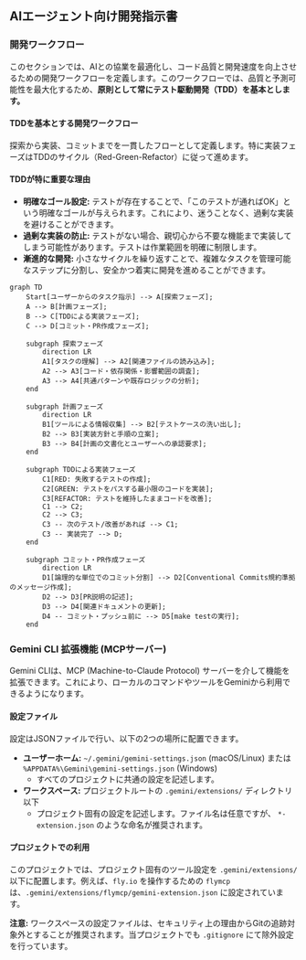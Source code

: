 ## AIエージェント向け開発指示書

### 開発ワークフロー

このセクションでは、AIとの協業を最適化し、コード品質と開発速度を向上させるための開発ワークフローを定義します。このワークフローでは、品質と予測可能性を最大化するため、**原則として常にテスト駆動開発（TDD）を基本とします。**

#### TDDを基本とする開発ワークフロー

探索から実装、コミットまでを一貫したフローとして定義します。特に実装フェーズはTDDのサイクル（Red-Green-Refactor）に従って進めます。

#### TDDが特に重要な理由

* **明確なゴール設定:** テストが存在することで、「このテストが通ればOK」という明確なゴールが与えられます。これにより、迷うことなく、過剰な実装を避けることができます。
* **過剰な実装の防止:** テストがない場合、親切心から不要な機能まで実装してしまう可能性があります。テストは作業範囲を明確に制限します。
* **漸進的な開発:** 小さなサイクルを繰り返すことで、複雑なタスクを管理可能なステップに分割し、安全かつ着実に開発を進めることができます。

```mermaid
graph TD
    Start[ユーザーからのタスク指示] --> A[探索フェーズ];
    A --> B[計画フェーズ];
    B --> C[TDDによる実装フェーズ];
    C --> D[コミット・PR作成フェーズ];

    subgraph 探索フェーズ
        direction LR
        A1[タスクの理解] --> A2[関連ファイルの読み込み];
        A2 --> A3[コード・依存関係・影響範囲の調査];
        A3 --> A4[共通パターンや既存ロジックの分析];
    end

    subgraph 計画フェーズ
        direction LR
        B1[ツールによる情報収集] --> B2[テストケースの洗い出し];
        B2 --> B3[実装方針と手順の立案];
        B3 --> B4[計画の文書化とユーザーへの承認要求];
    end

    subgraph TDDによる実装フェーズ
        C1[RED: 失敗するテストの作成];
        C2[GREEN: テストをパスする最小限のコードを実装];
        C3[REFACTOR: テストを維持したままコードを改善];
        C1 --> C2;
        C2 --> C3;
        C3 -- 次のテスト/改善があれば --> C1;
        C3 -- 実装完了 --> D;
    end

    subgraph コミット・PR作成フェーズ
        direction LR
        D1[論理的な単位でのコミット分割] --> D2[Conventional Commits規約準拠のメッセージ作成];
        D2 --> D3[PR説明の記述];
        D3 --> D4[関連ドキュメントの更新];
        D4 -- コミット・プッシュ前に --> D5[make testの実行];
    end
```

### Gemini CLI 拡張機能 (MCPサーバー)

Gemini CLIは、MCP (Machine-to-Claude Protocol) サーバーを介して機能を拡張できます。これにより、ローカルのコマンドやツールをGeminiから利用できるようになります。

#### 設定ファイル

設定はJSONファイルで行い、以下の2つの場所に配置できます。

*   **ユーザーホーム:** `~/.gemini/gemini-settings.json` (macOS/Linux) または `%APPDATA%\Gemini\gemini-settings.json` (Windows)
    *   すべてのプロジェクトに共通の設定を記述します。
*   **ワークスペース:** プロジェクトルートの `.gemini/extensions/` ディレクトリ以下
    *   プロジェクト固有の設定を記述します。ファイル名は任意ですが、 `*-extension.json` のような命名が推奨されます。

#### プロジェクトでの利用

このプロジェクトでは、プロジェクト固有のツール設定を `.gemini/extensions/` 以下に配置します。例えば、`fly.io` を操作するための `flymcp` は、`.gemini/extensions/flymcp/gemini-extension.json` に設定されています。

**注意:** ワークスペースの設定ファイルは、セキュリティ上の理由からGitの追跡対象外とすることが推奨されます。当プロジェクトでも `.gitignore` にて除外設定を行っています。
